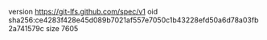 version https://git-lfs.github.com/spec/v1
oid sha256:ce4283f428e45d089b7021af557e7050c1b43228efd50a6d78a03fb2a741579c
size 7605

